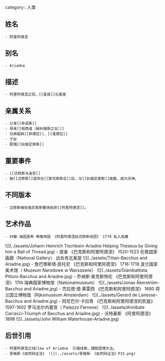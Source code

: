category:: 人类
## 姓名
	- 阿里阿德涅
## 别名
	- Ariadne
## 描述
	- 阿里阿德涅之冠，[[星辰]]北冕座
## 亲属关系
	- 父亲[[弥诺斯]]
	- 母亲[[帕西淮（赫利俄斯之女）]]
	- 兄弟姐妹[[菲德拉]]、[[淮德拉]]
	- 子女
	- 配偶[[狄俄尼索斯]]
## 重要事件
	- [[忒修斯与迷宫]]
	- 被[[忒修斯]]遗弃在[[那克索斯岛]]后，与[[狄俄尼索斯]]成婚，成为天神。
## 不同版本
	- 忒修斯被狄俄尼索斯要挟抛弃[[阿里阿德涅]]。
## 艺术作品
	- 约翰·海因里希·蒂施拜因 《阿里阿德涅给忒修斯线团》 1779 私人收藏
 ![](../assets/Johann Heinrich Tischbein-Ariadne Helping Theseus by Giving him a Ball of Thread.jpg)
	- 提香 《巴克斯和阿里阿德涅》 1520-1523 伦敦国家画廊（National Gallery） 远处有北冕座
 ![](../assets/Titian-Bacchus and Ariadne.jpg)
	- 詹巴蒂斯塔·皮托尼 《巴克斯和阿里阿德涅》 1716-1718 波兰国家美术馆（  Muzeum Narodowe w Warszawie）
 ![](../assets/Giambattista Pittoni-Bacchus and Ariadne.jpg)
	- 乔纳斯·奥克斯特伦 《巴克斯和阿里阿德涅》 17th 瑞典国家博物馆（Nationalmuseum）
 ![](../assets/Jonas Åkerström-Bacchus and Ariadne.jpg)
	- 杰拉德·德·莱雷西 《巴克斯和阿里阿德涅》 1680 荷兰国立博物馆（Rijksmuseum Amsterdam）
 ![](../assets/Gerard de Lairesse-Bacchus and Ariadne.jpg)
	- 阿尼巴尔·卡拉奇 《巴克斯和阿里阿德涅的凯旋》 1597-1602 罗马法尔内塞宫（  Palazzo Farnese）
 ![](../assets/Annibale Carracci-Triumph of Bacchus and Ariadne.jpg)
	- 沃特豪斯 《阿里阿德涅》 1898
 ![](../assets/John William Waterhouse-Ariadne.jpg)
## 后世引用
	- 阿里阿德涅之线Clew of Ariadne  引路线索，摆脱困境方法。
	- 恩格斯《自然辩证法》 ![](../assets/恩格斯-《自然辩证法》P15.png)
